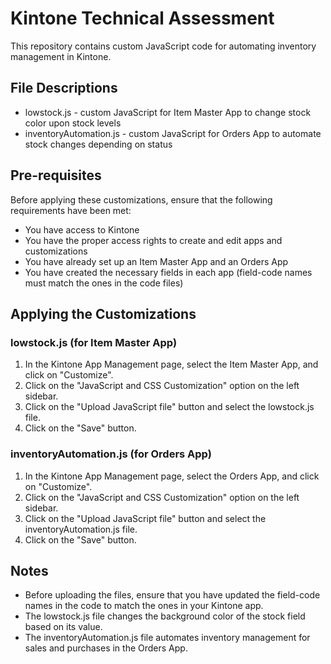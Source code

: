 # Kintone Technical Assessment

This repository contains custom JavaScript code for automating inventory management in Kintone.

## File Descriptions

- lowstock.js - custom JavaScript for Item Master App to change stock color upon stock levels
- inventoryAutomation.js - custom JavaScript for Orders App to automate stock changes depending on status

## Pre-requisites

Before applying these customizations, ensure that the following requirements have been met:

- You have access to Kintone
- You have the proper access rights to create and edit apps and customizations
- You have already set up an Item Master App and an Orders App
- You have created the necessary fields in each app (field-code names must match the ones in the code files)

## Applying the Customizations

### lowstock.js (for Item Master App)

1. In the Kintone App Management page, select the Item Master App, and click on "Customize".
2. Click on the "JavaScript and CSS Customization" option on the left sidebar.
3. Click on the "Upload JavaScript file" button and select the lowstock.js file.
4. Click on the "Save" button.

### inventoryAutomation.js (for Orders App)

1. In the Kintone App Management page, select the Orders App, and click on "Customize".
2. Click on the "JavaScript and CSS Customization" option on the left sidebar.
3. Click on the "Upload JavaScript file" button and select the inventoryAutomation.js file.
4. Click on the "Save" button.

## Notes

- Before uploading the files, ensure that you have updated the field-code names in the code to match the ones in your Kintone app.
- The lowstock.js file changes the background color of the stock field based on its value. 
- The inventoryAutomation.js file automates inventory management for sales and purchases in the Orders App.
